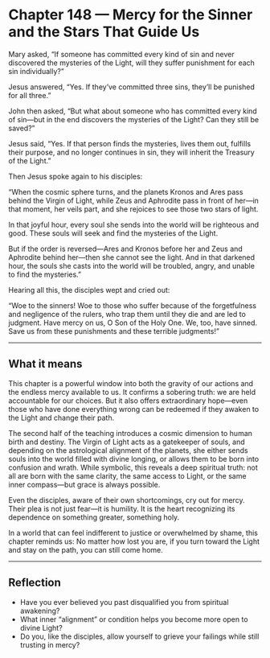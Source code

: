 # Chapter 148 — Mercy for the Sinner and the Stars That Guide Us

Mary asked, “If someone has committed every kind of sin and never discovered the mysteries of the Light, will they suffer punishment for each sin individually?”

Jesus answered, “Yes. If they’ve committed three sins, they’ll be punished for all three.”

John then asked, “But what about someone who has committed every kind of sin—but in the end discovers the mysteries of the Light? Can they still be saved?”

Jesus said, “Yes. If that person finds the mysteries, lives them out, fulfills their purpose, and no longer continues in sin, they will inherit the Treasury of the Light.”

Then Jesus spoke again to his disciples:

“When the cosmic sphere turns, and the planets Kronos and Ares pass behind the Virgin of Light, while Zeus and Aphrodite pass in front of her—in that moment, her veils part, and she rejoices to see those two stars of light.

In that joyful hour, every soul she sends into the world will be righteous and good. These souls will seek and find the mysteries of the Light.

But if the order is reversed—Ares and Kronos before her and Zeus and Aphrodite behind her—then she cannot see the light. And in that darkened hour, the souls she casts into the world will be troubled, angry, and unable to find the mysteries.”

Hearing all this, the disciples wept and cried out:

“Woe to the sinners! Woe to those who suffer because of the forgetfulness and negligence of the rulers, who trap them until they die and are led to judgment. Have mercy on us, O Son of the Holy One. We, too, have sinned. Save us from these punishments and these terrible judgments!”

---

## What it means

This chapter is a powerful window into both the gravity of our actions and the endless mercy available to us. It confirms a sobering truth: we are held accountable for our choices. But it also offers extraordinary hope—even those who have done everything wrong can be redeemed if they awaken to the Light and change their path.

The second half of the teaching introduces a cosmic dimension to human birth and destiny. The Virgin of Light acts as a gatekeeper of souls, and depending on the astrological alignment of the planets, she either sends souls into the world filled with divine longing, or allows them to be born into confusion and wrath. While symbolic, this reveals a deep spiritual truth: not all are born with the same clarity, the same access to Light, or the same inner compass—but grace is always possible.

Even the disciples, aware of their own shortcomings, cry out for mercy. Their plea is not just fear—it is humility. It is the heart recognizing its dependence on something greater, something holy.

In a world that can feel indifferent to justice or overwhelmed by shame, this chapter reminds us: No matter how lost you are, if you turn toward the Light and stay on the path, you can still come home.

---

## Reflection

* Have you ever believed you past disqualified you from spiritual awakening?
* What inner “alignment” or condition helps you become more open to divine Light?
* Do you, like the disciples, allow yourself to grieve your failings while still trusting in mercy?
